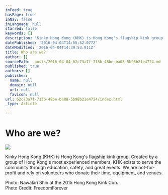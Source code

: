 ```yaml
---
inFeed: true
hasPage: true
inNav: false
inLanguage: null
starred: false
keywords: []
description: "Kinky Hong Kong (KHK) is Hong Kong's flagship kink group. Created by a \ngroup of Hong Kong's most experienced members, KHK exists to serve the \ncommunity through education, safety, and great events. We are \nnot-for-profit and rely on volunteers who donate their time, equipment, \nand venues."
datePublished: '2016-04-04T14:55:52.077Z'
dateModified: '2016-04-04T14:39:53.911Z'
title: Who are we?
author: []
sourcePath: _posts/2016-04-04-62c73a7f-713b-48be-ba08-5b98b21e4724.md
published: true
authors: []
publisher:
  name: null
  domain: null
  url: null
  favicon: null
url: 62c73a7f-713b-48be-ba08-5b98b21e4724/index.html
_type: Article

---
```

# Who are we?
![](https://the-grid-user-content.s3-us-west-2.amazonaws.com/aa01cadd-9faf-4447-910d-30c7bac0515b.jpg)

Kinky Hong Kong (KHK) is Hong Kong's flagship kink group. Created by a 
group of Hong Kong's most experienced members, KHK exists to serve the 
community through education, safety, and great events. We are 
not-for-profit and rely on volunteers who donate their time, equipment, 
and venues.

Photo: Nawakiri Shin at the 2015 Hong Kong Kink Con.   
Photo Credit: FreedomForever